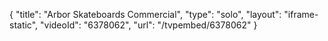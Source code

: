 {
    "title": "Arbor Skateboards Commercial",
    "type": "solo",
    "layout": "iframe-static",
    "videoId": "6378062",
    "url": "\/tvpembed\/6378062"
}